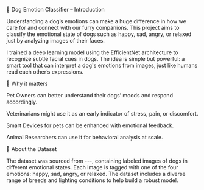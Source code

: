 🐶 Dog Emotion Classifier – Introduction

Understanding a dog’s emotions can make a huge difference in how we care for and connect with our furry companions. This project aims to classify the emotional state of dogs such as happy, sad, angry, or relaxed just by analyzing images of their faces.

I trained a deep learning model using the EfficientNet architecture to recognize subtle facial cues in dogs. The idea is simple but powerful: a smart tool that can interpret a dog's emotions from images, just like humans read each other’s expressions.

🔷 Why it matters

Pet Owners can better understand their dogs’ moods and respond accordingly.

Veterinarians might use it as an early indicator of stress, pain, or discomfort.

Smart Devices for pets can be enhanced with emotional feedback.

Animal Researchers can use it for behavioral analysis at scale.


🔷 About the Dataset

The dataset was sourced from ---, containing labeled images of dogs in different emotional states. Each image is tagged with one of the four emotions: happy, sad, angry, or relaxed. The dataset includes a diverse range of breeds and lighting conditions to help build a robust model.


